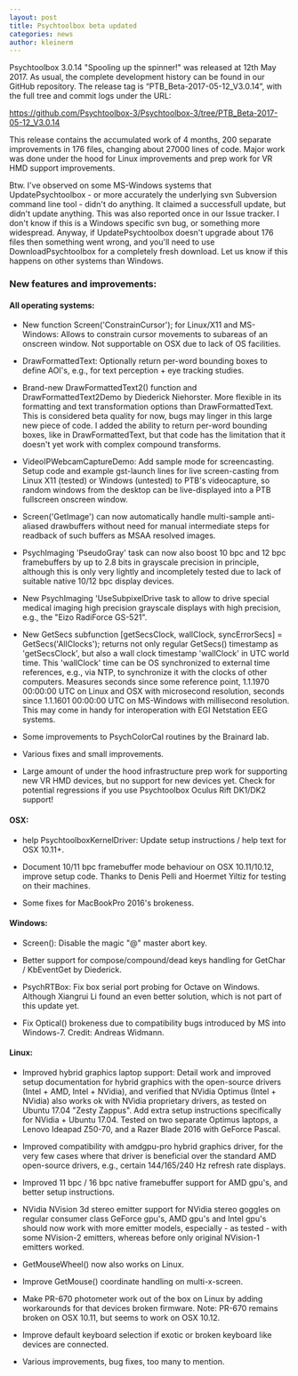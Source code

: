 ```yaml
---
layout: post
title: Psychtoolbox beta updated
categories: news
author: kleinerm
---
```


Psychtoolbox 3.0.14 "Spooling up the spinner!" was released at 12th May 2017.
As usual, the complete development history can be found in our GitHub repository.
The release tag is “PTB_Beta-2017-05-12_V3.0.14”, with the full tree and commit logs under the URL:

<https://github.com/Psychtoolbox-3/Psychtoolbox-3/tree/PTB_Beta-2017-05-12_V3.0.14>

This release contains the accumulated work of 4 months, 200 separate improvements in 176 files, changing about 27000 lines of code. Major work was done under the hood for Linux improvements and prep work for VR HMD support improvements.

Btw. I've observed on some MS-Windows systems that UpdatePsychtoolbox - or more accurately the underlying svn Subversion command line tool - didn't do anything. It claimed a successfull update, but didn't update anything. This was also reported once in our Issue tracker. I don't know if this is a Windows specific svn bug, or something more widespread. Anyway, if UpdatePsychtoolbox doesn't upgrade about 176 files then something went wrong, and you'll need to use DownloadPsychtoolbox for a completely fresh download. Let us know if this happens on other systems than Windows.

### New features and improvements:

#### All operating systems:

* New function Screen('ConstrainCursor'); for Linux/X11 and MS-Windows: Allows to constrain cursor movements to subareas of an onscreen window. Not supportable on OSX due to lack of OS facilities.

* DrawFormattedText: Optionally return per-word bounding boxes to define AOI's, e.g., for text perception + eye tracking studies.

* Brand-new DrawFormattedText2() function and DrawFormattedText2Demo by Diederick Niehorster. More flexible in its formatting and text transformation options than DrawFormattedText. This is considered beta quality for now, bugs may linger in this large new piece of code. I added the ability to return per-word bounding boxes, like in DrawFormattedText, but that code has the limitation that it doesn't yet work with complex compound transforms.

* VideoIPWebcamCaptureDemo: Add sample mode for screencasting. Setup code and example gst-launch lines for live screen-casting from Linux X11 (tested) or Windows (untested) to PTB's videocapture, so random windows from the desktop can be live-displayed into a PTB fullscreen onscreen window.

* Screen('GetImage') can now automatically handle multi-sample anti-aliased drawbuffers without need for manual intermediate steps for readback of such buffers as MSAA resolved images.

* PsychImaging 'PseudoGray' task can now also boost 10 bpc and 12 bpc framebuffers by up to 2.8 bits in grayscale precision in principle, although this is only very lightly and incompletely tested due to lack of suitable native 10/12 bpc display devices.

* New PsychImaging 'UseSubpixelDrive task to allow to drive special medical imaging high precision grayscale displays with high precision, e.g., the "Eizo RadiForce GS-521".

* New GetSecs subfunction [getSecsClock, wallClock, syncErrorSecs] = GetSecs('AllClocks'); returns not only regular GetSecs() timestamp as 'getSecsClock', but also a wall clock timestamp 'wallClock' in UTC world time. This 'wallClock' time can be OS synchronized to external time references, e.g., via NTP, to synchronize it with the clocks of other computers. Measures seconds since some reference point, 1.1.1970 00:00:00 UTC on Linux and OSX with microsecond resolution, seconds since 1.1.1601 00:00:00 UTC on MS-Windows with millisecond resolution. This may come in handy for interoperation with EGI Netstation EEG systems.

* Some improvements to PsychColorCal routines by the Brainard lab.

* Various fixes and small improvements.

* Large amount of under the hood infrastructure prep work for supporting new VR HMD devices, but no support for new devices yet. Check for potential regressions if you use Psychtoolbox Oculus Rift DK1/DK2 support!


#### OSX:

* help PsychtoolboxKernelDriver: Update setup instructions / help text for OSX 10.11+.

* Document 10/11 bpc framebuffer mode behaviour on OSX 10.11/10.12, improve setup code. Thanks to Denis Pelli and Hoermet Yiltiz for testing on their machines.

* Some fixes for MacBookPro 2016's brokeness.


#### Windows:

* Screen(): Disable the magic "@" master abort key.

* Better support for compose/compound/dead keys handling for GetChar / KbEventGet by Diederick.

* PsychRTBox: Fix box serial port probing for Octave on Windows. Although Xiangrui Li found an even better solution, which is not part of this update yet.

* Fix Optical() brokeness due to compatibility bugs introduced by MS into Windows-7. Credit: Andreas Widmann.


#### Linux:

* Improved hybrid graphics laptop support: Detail work and improved setup documentation for hybrid graphics with the open-source drivers (Intel + AMD, Intel + NVidia), and verified that NVidia Optimus (Intel + NVidia) also works ok with NVidia proprietary drivers, as tested on Ubuntu 17.04 "Zesty Zappus". Add extra setup instructions specifically for NVidia + Ubuntu 17.04. Tested on two separate Optimus laptops, a Lenovo Ideapad Z50-70, and a Razer Blade 2016 with GeForce Pascal.

* Improved compatibility with amdgpu-pro hybrid graphics driver, for the very few cases where that driver is beneficial over the standard AMD open-source drivers, e.g., certain 144/165/240 Hz refresh rate displays.

* Improved 11 bpc / 16 bpc native framebuffer support for AMD gpu's, and better setup instructions.

* NVidia NVision 3d stereo emitter support for NVidia stereo goggles on regular consumer class GeForce gpu's, AMD gpu's and Intel gpu's should now work with more emitter models, especially - as tested - with some NVision-2 emitters, whereas before only original NVision-1 emitters worked.

* GetMouseWheel() now also works on Linux.

* Improve GetMouse() coordinate handling on multi-x-screen.

* Make PR-670 photometer work out of the box on Linux by adding workarounds for that devices broken firmware. Note: PR-670 remains broken on OSX 10.11, but seems to work on OSX 10.12.

* Improve default keyboard selection if exotic or broken keyboard like devices are connected.

* Various improvements, bug fixes, too many to mention.
